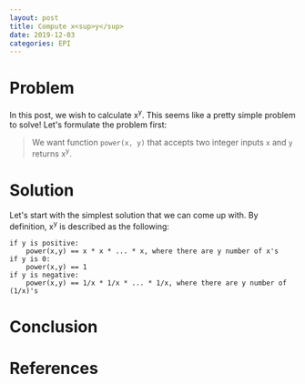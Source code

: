 ```yaml
---
layout: post
title: Compute x<sup>y</sup>
date: 2019-12-03
categories: EPI
---
```


# Problem
In this post, we wish to calculate x<sup>y</sup>. This seems like a pretty simple problem to solve! Let's formulate the problem first:

> We want function `power(x, y)` that accepts two integer inputs `x` and `y` returns x<sup>y</sup>.

# Solution
Let's start with the simplest solution that we can come up with. By definition, x<sup>y</sup> is described as the following:

```
if y is positive:
    power(x,y) == x * x * ... * x, where there are y number of x's
if y is 0:
    power(x,y) == 1 
if y is negative:
    power(x,y) == 1/x * 1/x * ... * 1/x, where there are y number of (1/x)'s
```





# Conclusion

# References
